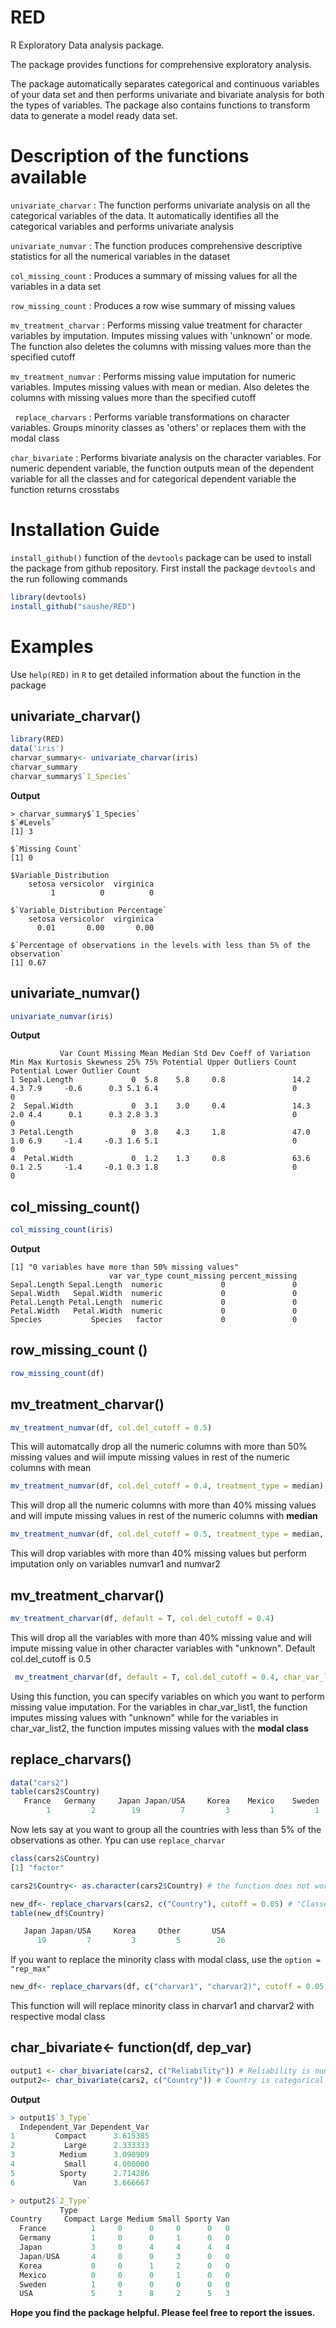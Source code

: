 # RED
R Exploratory Data analysis package.

The package provides functions for comprehensive exploratory analysis.

The package automatically separates categorical and continuous variables of your data set and then performs univariate and bivariate  analysis for both the types of variables. The package also contains functions to transform data to generate a model ready data set.

# Description of the functions available
  ```univariate_charvar``` : The function performs univariate analysis on all the categorical variables of the data. It automatically identifies all the categorical variables and  performs univariate analysis
  
  ```univariate_numvar``` : The function produces comprehensive descriptive statistics for all the numerical variables in the dataset
  
  ```col_missing_count``` : Produces a summary of missing values for all the variables in a data set
  
  ```row_missing_count``` : Produces a row wise summary of missing values
  
  ```mv_treatment_charvar``` : Performs missing value treatment for character variables by imputation. Imputes missing values with 'unknown' or mode. The function also deletes the columns with missing values more than the specified cutoff
  
  ```mv_treatment_numvar``` : Performs missing value imputation for numeric variables. Imputes missing values with mean or median. Also deletes the columns with missing values more than the specified cutoff
 
 ``` replace_charvars``` : Performs variable transformations on character variables. Groups minority classes as 'others' or replaces them with the modal class 
 
 ```char_bivariate``` : Performs bivariate analysis on the character variables. For numeric dependent variable, the function outputs mean of the dependent variable for all the classes and for categorical dependent variable the function returns crosstabs

# Installation Guide
 
 ```install_github()``` function of the ```devtools``` package can be used to install the package from github repository. First install the package ```devtools``` and the run following commands
 
 ``` R
library(devtools)
install_github("saushe/RED")
```

# Examples

Use ```help(RED)``` in ```R``` to get detailed information about the function in the package

## univariate_charvar()
```R
library(RED)
data('iris')
charvar_summary<- univariate_charvar(iris)
charvar_summary
charvar_summary$`1_Species`
```
**Output**

```
> charvar_summary$`1_Species`
$`#Levels`
[1] 3

$`Missing Count`
[1] 0

$Variable_Distribution
    setosa versicolor  virginica 
         1          0          0 

$`Variable_Distribution Percentage`
    setosa versicolor  virginica 
      0.01       0.00       0.00 

$`Percentage of observations in the levels with less than 5% of the observation`
[1] 0.67
```

## univariate_numvar()

```R
univariate_numvar(iris)
```

**Output**
```
           Var Count Missing Mean Median Std Dev Coeff of Variation Min Max Kurtosis Skewness 25% 75% Potential Upper Outliers Count Potential Lower Outlier Count
1 Sepal.Length             0  5.8    5.8     0.8               14.2 4.3 7.9     -0.6      0.3 5.1 6.4                              0                             0
2  Sepal.Width             0  3.1    3.0     0.4               14.3 2.0 4.4      0.1      0.3 2.8 3.3                              0                             0
3 Petal.Length             0  3.8    4.3     1.8               47.0 1.0 6.9     -1.4     -0.3 1.6 5.1                              0                             0
4  Petal.Width             0  1.2    1.3     0.8               63.6 0.1 2.5     -1.4     -0.1 0.3 1.8                              0                             0
```

## col_missing_count()

```R
col_missing_count(iris)
```
**Output**

```
[1] "0 variables have more than 50% missing values"
                      var var_type count_missing percent_missing
Sepal.Length Sepal.Length  numeric             0               0
Sepal.Width   Sepal.Width  numeric             0               0
Petal.Length Petal.Length  numeric             0               0
Petal.Width   Petal.Width  numeric             0               0
Species           Species   factor             0               0

```

## row_missing_count ()

```R
row_missing_count(df)
```
## mv_treatment_charvar()
```R
mv_treatment_numvar(df, col.del_cutoff = 0.5) 
```
This will automatcally drop all the numeric columns with more than 50% missing values and wiil impute missing values in rest of the numeric columns with mean

```R
mv_treatment_numvar(df, col.del_cutoff = 0.4, treatment_type = median)
```
This will drop all the numeric columns with more than 40% missing values and will impute missing values in rest of the numeric columns with **median**

```R
mv_treatment_numvar(df, col.del_cutoff = 0.5, treatment_type = median, var_list = c("numvar1", "numvar2")) 
```
This will drop variables with more than 40% missing values but perform imputation only on variables numvar1 and numvar2

## mv_treatment_charvar()

```R
mv_treatment_charvar(df, default = T, col.del_cutoff = 0.4)
```
This will drop all the variables with more than 40% missing value and will impute missing value in other character variables with "unknown". Default col.del_cutoff is 0.5

```R
 mv_treatment_charvar(df, default = T, col.del_cutoff = 0.4, char_var_list1 =  c("charvar1", "charvar2"), char_var_list2 =  c("charvar3", "charvar4")) 
``` 
Using this function, you can specify variables on which you want to perform missing value imputation. For the variables in char_var_list1, the function imputes missing values with "unknown" while for the variables in char_var_list2, the function imputes missing values with the **modal class**
 
## replace_charvars()

```R
data("cars2")
table(cars2$Country)
   France   Germany     Japan Japan/USA     Korea    Mexico    Sweden       USA 
        1         2        19         7         3         1         1        26 
 ```
 Now lets say at you want to group all the countries with less than 5% of the observations as other. Ypu can use ```replace_charvar```
 
 ```R
 class(cars2$Country)
 [1] "factor"
 
cars2$Country<- as.character(cars2$Country) # the function does not work on factor class. I will fix it in next release
 
new_df<- replace_charvars(cars2, c("Country"), cutoff = 0.05) # "Classes with frequency less than the **cutoff** will be modified
table(new_df$Country)

    Japan Japan/USA     Korea     Other       USA 
       19         7         3         5        26 
```

If you want to replace the minority class with modal class, use the ```option = "rep_max"```

```R
new_df<- replace_charvars(df, c("charvar1", "charvar2)", cutoff = 0.05, option = "rep_max")
```
This function will will replace minority class in charvar1 and charvar2 with respective modal class

## char_bivariate<- function(df, dep_var)

```R
output1 <- char_bivariate(cars2, c("Reliability")) # Reliability is numeric variable
output2<- char_bivariate(cars2, c("Country")) # Country is categorical variable
```
**Output**

```R
> output1$`3_Type`
  Independent_Var Dependent_Var
1         Compact      3.615385
2           Large      2.333333
3          Medium      3.090909
4           Small      4.000000
5          Sporty      2.714286
6             Van      3.666667

> output2$`2_Type`
           Type
Country     Compact Large Medium Small Sporty Van
  France          1     0      0     0      0   0
  Germany         1     0      0     1      0   0
  Japan           3     0      4     4      4   4
  Japan/USA       4     0      0     3      0   0
  Korea           0     0      1     2      0   0
  Mexico          0     0      0     1      0   0
  Sweden          1     0      0     0      0   0
  USA             5     3      8     2      5   3

```

**Hope you find the package helpful. Please feel free to report the issues.**
